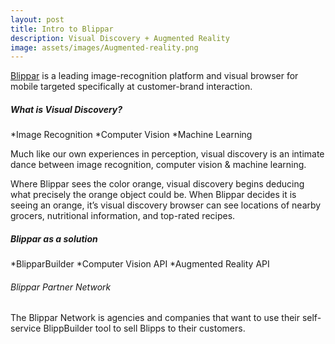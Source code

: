 ```yaml
---
layout: post
title: Intro to Blippar 
description: Visual Discovery + Augmented Reality
image: assets/images/Augmented-reality.png
---
```


<a href="https://blippar.com/en/">Blippar</a> is a leading image-recognition platform and visual browser for mobile targeted specifically at customer-brand interaction.

##### What is Visual Discovery?
*Image Recognition
*Computer Vision
*Machine Learning

Much like our own experiences in perception, visual discovery is an intimate dance between image recognition, computer vision & machine learning. 

Where Blippar sees the color orange, visual discovery begins deducing what precisely the orange object could be. 
When Blippar decides it is seeing an orange, it’s visual discovery browser can see locations of nearby grocers, nutritional information, and top-rated recipes. 

##### Blippar as a solution

*BlipparBuilder
*Computer Vision API
*Augmented Reality API


###### Blippar Partner Network
The Blippar Network is agencies and companies that want to use their self-service BlippBuilder tool to sell Blipps to their customers.
